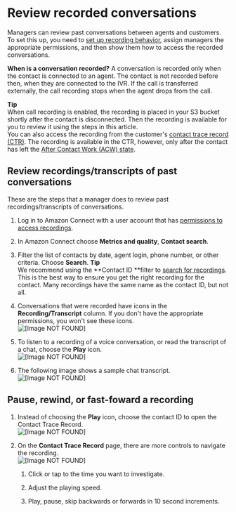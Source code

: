 # Review recorded conversations<a name="review-recorded-conversations"></a>

Managers can review past conversations between agents and customers\. To set this up, you need to [set up recording behavior](set-up-recordings.md), assign managers the appropriate permissions, and then show them how to access the recorded conversations\. 

**When is a conversation recorded?** A conversation is recorded only when the contact is connected to an agent\. The contact is not recorded before then, when they are connected to the IVR\. If the call is transferred externally, the call recording stops when the agent drops from the call\.

**Tip**  
When call recording is enabled, the recording is placed in your S3 bucket shortly after the contact is disconnected\. Then the recording is available for you to review it using the steps in this article\.   
You can also access the recording from the customer's [contact trace record \(CTR\)](sample-ctr.md)\. The recording is available in the CTR, however, only after the contact has left the [After Contact Work \(ACW\) state](metrics-agent-status.md#agent-status-acw)\.

## Review recordings/transcripts of past conversations<a name="review-recordings-and-transcripts"></a>

These are the steps that a manager does to review past recordings/transcripts of conversations\.

1. Log in to Amazon Connect with a user account that has [permissions to access recordings](assign-permssions-to-review-recordings.md)\.

1. In Amazon Connect choose **Metrics and quality**, **Contact search**\. 

1. Filter the list of contacts by date, agent login, phone number, or other criteria\. Choose **Search**\.
**Tip**  
We recommend using the **Contact ID **filter to [search for recordings](search-recordings.md)\. This is the best way to ensure you get the right recording for the contact\. Many recordings have the same name as the contact ID, but not all\. 

1. Conversations that were recorded have icons in the **Recording/Transcript** column\. If you don't have the appropriate permissions, you won't see these icons\.  
![\[Image NOT FOUND\]](http://docs.aws.amazon.com/connect/latest/adminguide/images/recording-icons.png)

1. To listen to a recording of a voice conversation, or read the transcript of a chat, choose the **Play** icon\.  
![\[Image NOT FOUND\]](http://docs.aws.amazon.com/connect/latest/adminguide/images/play-recordings.png)

1. The following image shows a sample chat transcript\.  
![\[Image NOT FOUND\]](http://docs.aws.amazon.com/connect/latest/adminguide/images/sample-chat-transcript.png)

## Pause, rewind, or fast\-foward a recording<a name="pause-rewind-fastforward-recording"></a>

1. Instead of choosing the **Play** icon, choose the contact ID to open the Contact Trace Record\.  
![\[Image NOT FOUND\]](http://docs.aws.amazon.com/connect/latest/adminguide/images/recordings-contactid.png)

1. On the **Contact Trace Record** page, there are more controls to navigate the recording\.  
![\[Image NOT FOUND\]](http://docs.aws.amazon.com/connect/latest/adminguide/images/recording-pause-rewind-fastforward.png)

   1. Click or tap to the time you want to investigate\.

   1. Adjust the playing speed\.

   1. Play, pause, skip backwards or forwards in 10 second increments\.